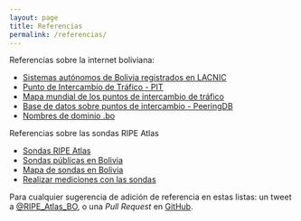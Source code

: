 ```yaml
---
layout: page
title: Referencias
permalink: /referencias/
---
```


Referencias sobre la internet boliviana:

- [Sistemas autónomos de Bolivia registrados en LACNIC](https://ipinfo.io/countries/bo)
- [Punto de Intercambio de Tráfico - PIT](http://pit.bo)
- [Mapa mundial de los puntos de intercambio de tráfico](https://www.internetexchangemap.com/)
- [Base de datos sobre puntos de intercambio - PeeringDB](https://peeringdb.com/)
- [Nombres de dominio .bo](https://nic.bo/)

Referencias sobre las sondas RIPE Atlas

- [Sondas RIPE Atlas](https://atlas.ripe.net/)
- [Sondas públicas en Bolivia](https://atlas.ripe.net/probes/?search=&status=&af=&country=BO)
- [Mapa de sondas en Bolivia](https://atlas.ripe.net/results/maps/network-coverage/?filter=Bolivia+(bo))
- [Realizar mediciones con las sondas](https://atlas.ripe.net/about/measurements/)

Para cualquier sugerencia de adición de referencia en estas listas: un tweet a [@RIPE_Atlas_BO](https://twitter.com/RIPE_Atlas_BO), o una *Pull Request* en [GitHub](https://github.com/RipeAtlasBolivia).
